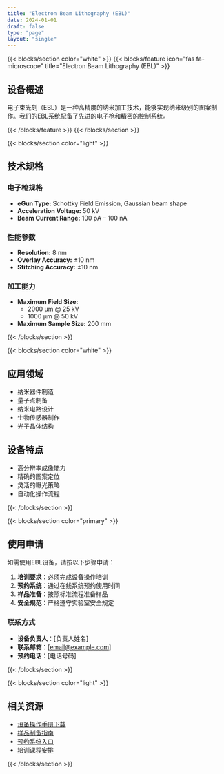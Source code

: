 ```yaml
---
title: "Electron Beam Lithography (EBL)"
date: 2024-01-01
draft: false
type: "page"
layout: "single"
---
```


{{< blocks/section color="white" >}}
{{< blocks/feature icon="fas fa-microscope" title="Electron Beam Lithography (EBL)" >}}

## 设备概述

电子束光刻（EBL）是一种高精度的纳米加工技术，能够实现纳米级别的图案制作。我们的EBL系统配备了先进的电子枪和精密的控制系统。

{{< /blocks/feature >}}
{{< /blocks/section >}}

{{< blocks/section color="light" >}}

## 技术规格

### 电子枪规格
- **eGun Type:** Schottky Field Emission, Gaussian beam shape
- **Acceleration Voltage:** 50 kV
- **Beam Current Range:** 100 pA – 100 nA

### 性能参数
- **Resolution:** 8 nm
- **Overlay Accuracy:** ±10 nm
- **Stitching Accuracy:** ±10 nm

### 加工能力
- **Maximum Field Size:**
  - 2000 μm @ 25 kV
  - 1000 μm @ 50 kV
- **Maximum Sample Size:** 200 mm

{{< /blocks/section >}}

{{< blocks/section color="white" >}}

## 应用领域

- 纳米器件制造
- 量子点制备
- 纳米电路设计
- 生物传感器制作
- 光子晶体结构

## 设备特点

- 高分辨率成像能力
- 精确的图案定位
- 灵活的曝光策略
- 自动化操作流程

{{< /blocks/section >}}

{{< blocks/section color="primary" >}}

## 使用申请

如需使用EBL设备，请按以下步骤申请：

1. **培训要求**：必须完成设备操作培训
2. **预约系统**：通过在线系统预约使用时间
3. **样品准备**：按照标准流程准备样品
4. **安全规范**：严格遵守实验室安全规定

### 联系方式

- **设备负责人**：[负责人姓名]
- **联系邮箱**：[email@example.com]
- **预约电话**：[电话号码]

{{< /blocks/section >}}

{{< blocks/section color="light" >}}

## 相关资源

- [设备操作手册下载](/downloads/ebl-manual.pdf)
- [样品制备指南](/downloads/sample-prep-guide.pdf)
- [预约系统入口](/booking/ebl/)
- [培训课程安排](/training/ebl/)

{{< /blocks/section >}}